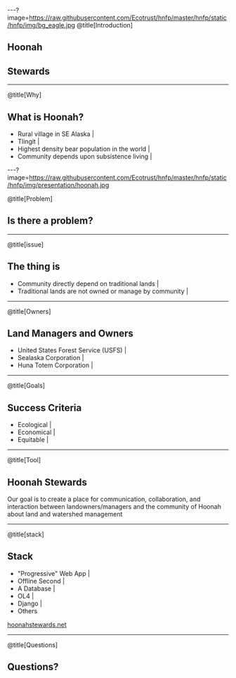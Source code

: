 ---?image=https://raw.githubusercontent.com/Ecotrust/hnfp/master/hnfp/static/hnfp/img/bg_eagle.jpg
@title[Introduction]

## Hoonah
## Stewards

---

@title[Why]

## What is Hoonah?

- Rural village in SE Alaska                    |
- Tlingit                                       |
- Highest density bear population in the world  |
- Community depends upon subsistence living     |

---?image=https://raw.githubusercontent.com/Ecotrust/hnfp/master/hnfp/static/hnfp/img/presentation/hoonah.jpg

@title[Problem]  

## Is there a problem?

---

@title[issue]

## The thing is

- Community directly depend on traditional lands            |
- Traditional lands are not owned or manage by community    |

---

@title[Owners]

## Land Managers and Owners

- United States Forest Service (USFS)   |
- Sealaska Corporation                  |
- Huna Totem Corporation                |

---

@title[Goals]

## Success Criteria

- Ecological    |
- Economical    |
- Equitable     |

---

@title[Tool]

## Hoonah Stewards

Our goal is to create a place for communication, collaboration, and interaction between landowners/managers and the community of Hoonah about land and watershed management

---

@title[stack]

## Stack

- "Progressive" Web App     |
- Offline Second            |
- A Database                |
- OL4                       |
- Django                    |
- Others                    

[hoonahstewards.net](https://www.hoonahstewards.net)

---

@title[Questions]

## Questions?
